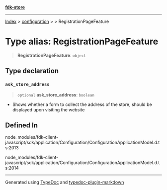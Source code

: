 [**fdk-store**](../../../README.md)
***

[Index](../../../API.md) > [configuration](../../README.md) > [<internal>](../README.md) > RegistrationPageFeature

# Type alias: RegistrationPageFeature

> **RegistrationPageFeature**: `object`

## Type declaration

### `ask_store_address`

> `optional` **ask\_store\_address**: `boolean`

- Shows whether a form to collect the
address of the store, should be displayed upon visiting the website

## Defined In

node\_modules/fdk-client-javascript/sdk/application/Configuration/ConfigurationApplicationModel.d.ts:2013

node\_modules/fdk-client-javascript/sdk/application/Configuration/ConfigurationApplicationModel.d.ts:2014

***
Generated using [TypeDoc](https://typedoc.org/) and [typedoc-plugin-markdown](https://www.npmjs.com/package/typedoc-plugin-markdown)
